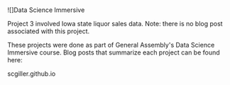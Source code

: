 #
![]Data Science Immersive

Project 3 involved Iowa state liquor sales data. Note: there is no blog post
associated with this project.

These projects were done as part of General Assembly's Data Science Immersive
course. Blog posts that summarize each project can be found here:

scgiller.github.io

